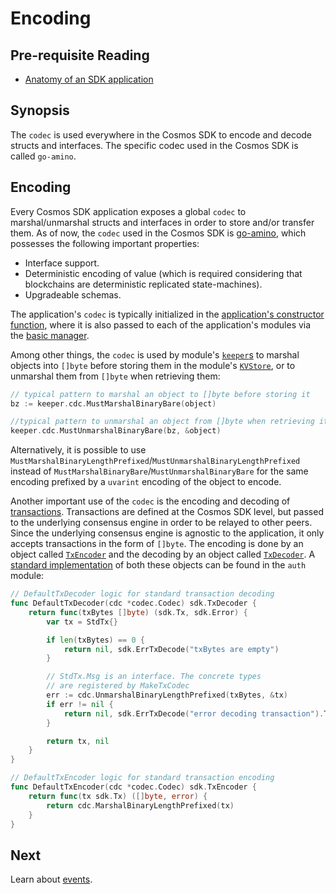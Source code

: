 # Encoding

## Pre-requisite Reading

- [Anatomy of an SDK application](../basics/app-anatomy.md)

## Synopsis

The `codec` is used everywhere in the Cosmos SDK to encode and decode structs and interfaces. The specific codec used in the Cosmos SDK is called `go-amino`. 

## Encoding

Every Cosmos SDK application exposes a global `codec` to marshal/unmarshal structs and interfaces in order to store and/or transfer them. As of now, the `codec` used in the Cosmos SDK is [go-amino](https://github.com/tendermint/go-amino), which possesses the following important properties:

- Interface support. 
- Deterministic encoding of value (which is required considering that blockchains are deterministic replicated state-machines). 
- Upgradeable schemas. 

The application's `codec` is typically initialized in the [application's constructor function](../basics/app-anatomy.md#constructor-function), where it is also passed to each of the application's modules via the [basic manager](../building-modules/module-manager.md#basic-manager). 

Among other things, the `codec` is used by module's [`keeper`s](../building-modules/keeper.md) to marshal objects into `[]byte` before storing them in the module's [`KVStore`](./store.md#kvstore), or to unmarshal them from `[]byte` when retrieving them:

```go
// typical pattern to marshal an object to []byte before storing it
bz := keeper.cdc.MustMarshalBinaryBare(object)

//typical pattern to unmarshal an object from []byte when retrieving it
keeper.cdc.MustUnmarshalBinaryBare(bz, &object)
```

Alternatively, it is possible to use `MustMarshalBinaryLengthPrefixed`/`MustUnmarshalBinaryLengthPrefixed` instead of `MustMarshalBinaryBare`/`MustUnmarshalBinaryBare` for the same encoding prefixed by a `uvarint` encoding of the object to encode. 

Another important use of the `codec` is the encoding and decoding of [transactions](./transactions.md). Transactions are defined at the Cosmos SDK level, but passed to the underlying consensus engine in order to be relayed to other peers. Since the underlying consensus engine is agnostic to the application, it only accepts transactions in the form of `[]byte`. The encoding is done by an object called [`TxEncoder`](https://github.com/cosmos/cosmos-sdk/blob/master/types/tx_msg.go#L48-L49) and the decoding by an object called [`TxDecoder`](https://github.com/cosmos/cosmos-sdk/blob/master/types/tx_msg.go#L45-L47). A [standard implementation](https://github.com/cosmos/cosmos-sdk/blob/master/x/auth/types/stdtx.go) of both these objects can be found in the `auth` module:

```go
// DefaultTxDecoder logic for standard transaction decoding
func DefaultTxDecoder(cdc *codec.Codec) sdk.TxDecoder {
	return func(txBytes []byte) (sdk.Tx, sdk.Error) {
		var tx = StdTx{}

		if len(txBytes) == 0 {
			return nil, sdk.ErrTxDecode("txBytes are empty")
		}

		// StdTx.Msg is an interface. The concrete types
		// are registered by MakeTxCodec
		err := cdc.UnmarshalBinaryLengthPrefixed(txBytes, &tx)
		if err != nil {
			return nil, sdk.ErrTxDecode("error decoding transaction").TraceSDK(err.Error())
		}

		return tx, nil
	}
}

// DefaultTxEncoder logic for standard transaction encoding
func DefaultTxEncoder(cdc *codec.Codec) sdk.TxEncoder {
	return func(tx sdk.Tx) ([]byte, error) {
		return cdc.MarshalBinaryLengthPrefixed(tx)
	}
}
```

## Next

Learn about [events](./events.md).